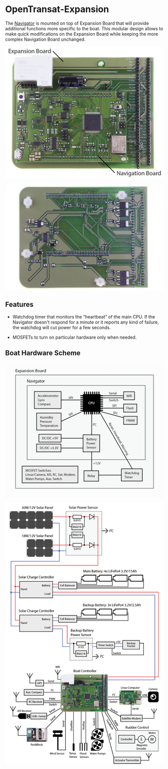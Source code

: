 # OpenTransat-Expansion

The [Navigator](https://github.com/OpenTransat/OpenTransat-Navigator) is mounted on top of Expansion Board that will provide additional functions more specific to the boat. This modular design allows to make quick modifications on the Expansion Board while keeping the more complex Navigation Board unchanged.

![Expansion PCB](https://github.com/OpenTransat/OpenTransat-Expansion/blob/master/images/controller1.jpg "Expansion PCB")

![Expansion PCB](https://github.com/OpenTransat/OpenTransat-Expansion/blob/master/images/controller2.jpg "Expansion PCB")

## Features

* Watchdog timer that monitors the “heartbeat” of the main CPU. If the Navigator doesn't respond for a minute or it reports any kind of failure, the watchdog will cut power for a few seconds.

* MOSFETs to turn on particular hardware only when needed.

## Boat Hardware Scheme

![Boat Hardware Scheme](https://github.com/OpenTransat/OpenTransat-Navigator/blob/master/images/hw_scheme1.gif "Boat Hardware Scheme")

![Boat Hardware Scheme](https://github.com/OpenTransat/OpenTransat-Navigator/blob/master/images/hw_scheme2.gif "Boat Hardware Scheme")
